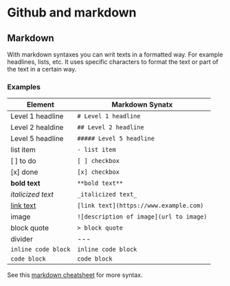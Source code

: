 # Github and markdown

## Markdown

With markdown syntaxes you can writ texts in a formatted way. For example headlines, lists, etc. It uses specific characters to format the text or part of the text in a certain way.

### Examples

| Element                              | Markdown Synatx                         |
| ------------------------------------ | --------------------------------------- |
| Level 1 headline                     | `# Level 1 headline`                    |
| Level 2 healdine                     | `## Level 2 headline`                   |
| Level 5 headline                     | `##### Level 5 headline`                |
| list item                            | `- list item`                           |
| [ ] to do                             | `[ ] checkbox`                          |
| [x] done                             | `[x] checkbox`                          |
| **bold text**                        | `**bold text**`                         |
| _italicized text_                    | `_italicized text_`                     |
| [link text](https://www.example.com) | `[link text](https://www.example.com)`  |
| image                                | `![description of image](url to image)` |
| block quote                          | `> block quote`                         |
| divider                              | ---                                     |
| `inline code block`                  | `inline code block`                     |
| `code block`                         | `code block`                            |

See this [markdown cheatsheet](https://github.com/adam-p/markdown-here/wiki/Markdown-Cheatsheet) for more syntax.
